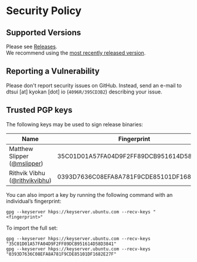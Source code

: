 # Security Policy

## Supported Versions

Please see [Releases](https://github.com/kyokan/bob-wallet/releases).  
We recommend using the [most recently released version](https://github.com/kyokan/bob-wallet/releases/latest).

## Reporting a Vulnerability

Please don't report security issues on GitHub. Instead, send an e-mail to dtsui [at] kyokan [dot] io (`4096R/395CD3B2`) describing your issue.

## Trusted PGP keys

The following keys may be used to sign release binaries:

| Name                                                             | Fingerprint                              | Full Key                        |
|------------------------------------------------------------------|------------------------------------------|---------------------------------|
| Matthew Slipper ([@mslipper](https://github.com/mslipper))       | 35C01D01A57FA04D9F2FF89DCB951614D58D3841 | https://keybase.io/mslipper     |
| Rithvik Vibhu ([@rithvikvibhu](https://github.com/rithvikvibhu)) | 0393D7636C08EFA8A781F9CDE85101DF1682E27F | https://keybase.io/rithvikvibhu |

You can also import a key by running the following command with an individual’s fingerprint:

`gpg --keyserver hkps://keyserver.ubuntu.com --recv-keys "<fingerprint>"`

To import the full set:
```
gpg --keyserver hkps://keyserver.ubuntu.com --recv-keys "35C01D01A57FA04D9F2FF89DCB951614D58D3841"
gpg --keyserver hkps://keyserver.ubuntu.com --recv-keys "0393D7636C08EFA8A781F9CDE85101DF1682E27F"
```
